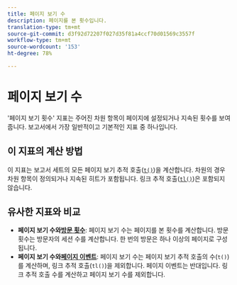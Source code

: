 ```yaml
---
title: 페이지 보기 수
description: 페이지를 본 횟수입니다.
translation-type: tm+mt
source-git-commit: d3f92d72207f027d35f81a4ccf70d01569c3557f
workflow-type: tm+mt
source-wordcount: '153'
ht-degree: 78%

---
```



# 페이지 보기 수

&#39;페이지 보기 횟수&#39; 지표는 주어진 차원 항목이 페이지에 설정되거나 지속된 횟수를 보여줍니다. 보고서에서 가장 일반적이고 기본적인 지표 중 하나입니다.

## 이 지표의 계산 방법

이 지표는 보고서 세트의 모든 페이지 보기 추적 호출([`t()`](/help/implement/vars/functions/t-method.md))을 계산합니다. 차원의 경우 차원 항목이 정의되거나 지속된 히트가 포함됩니다. 링크 추적 호출([`tl()`](/help/implement/vars/functions/tl-method.md))은 포함되지 않습니다.

## 유사한 지표와 비교

* **페이지 보기 수와[방문 횟수](visits.md)**: 페이지 보기 수는 페이지를 본 횟수를 계산합니다. 방문 횟수는 방문자의 세션 수를 계산합니다. 한 번의 방문은 하나 이상의 페이지로 구성됩니다.
* **페이지 보기 수와[페이지 이벤트](page-events.md)**: 페이지 보기 수는 페이지 보기 추적 호출의 수(`t()`)를 계산하며, 링크 추적 호출(`tl()`)을 제외합니다. 페이지 이벤트는 반대입니다. 링크 추적 호출 수를 계산하고 페이지 보기 수를 제외합니다.
